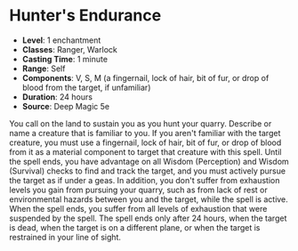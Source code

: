 # Hunter's Endurance

- **Level**: 1 enchantment
- **Classes**: Ranger, Warlock
- **Casting Time**: 1 minute
- **Range**: Self
- **Components**: V, S, M (a fingernail, lock of hair, bit of fur, or drop of blood from the target, if unfamiliar)
- **Duration**: 24 hours
- **Source**: Deep Magic 5e

You call on the land to sustain you as you hunt your quarry. Describe or name a creature that is familiar to you. If you aren't familiar with the target creature, you must use a fingernail, lock of hair, bit of fur, or drop of blood from it as a material component to target that creature with this spell. Until the spell ends, you have advantage on all Wisdom (Perception) and Wisdom (Survival) checks to find and track the target, and you must actively pursue the target as if under a geas. In addition, you don't suffer from exhaustion levels you gain from pursuing your quarry, such as from lack of rest or environmental hazards between you and the target, while the spell is active. When the spell ends, you suffer from all levels of exhaustion that were suspended by the spell. The spell ends only after 24 hours, when the target is dead, when the target is on a different plane, or when the target is restrained in your line of sight.

